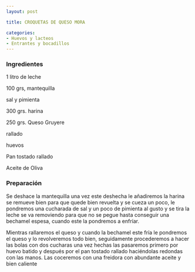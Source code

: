 ```yaml
---
layout: post

title: CROQUETAS DE QUESO MORA

categories:
- Huevos y lacteos
- Entrantes y bocadillos
---
```

<h3>Ingredientes</h3>
1 litro de leche

100 grs, mantequilla

sal y pimienta

300 grs. harina

250 grs. Queso Gruyere

rallado

huevos

Pan tostado rallado

Aceite de Oliva

<h3>Preparación</h3>
Se deshace la mantequilla una vez este deshecha le añadiremos la harina se remueve bien para que quede bien revuelta y se cueza un poco, le pondremos una cucharada de sal y un poco de pimienta al gusto y se tira la leche se va removiendo para que no se pegue hasta conseguir una bechamel espesa, cuando este la pondremos a enfríar.

Mientras rallaremos el queso y cuando la bechamel este fría le pondremos el queso y lo revolveremos todo bien, seguidamente procederemos a hacer las bolas con dos cucharas una vez hechas las pasaremos primero por huevo batido y después por el pan tostado rallado haciéndolas redondas con las manos. Las coceremos con una freidora con abundante aceite y bien caliente